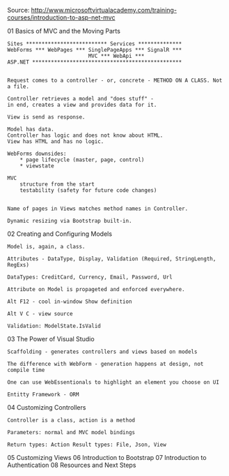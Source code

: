 Source: http://www.microsoftvirtualacademy.com/training-courses/introduction-to-asp-net-mvc

01 Basics of MVC and the Moving Parts

    Sites ************************** Services **************
    WebForms *** WebPages *** SinglePageApps *** SignalR ***
                              MVC *** WebApi *** 
    ASP.NET ************************************************


    Request comes to a controller - or, concrete - METHOD ON A CLASS. Not a file.

    Controller retrieves a model and "does stuff" - 
    in end, creates a view and provides data for it.

    View is send as response.

    Model has data.
    Controller has logic and does not know about HTML.
    View has HTML and has no logic.

    WebForms downsides: 
        * page lifecycle (master, page, control)
        * viewstate

    MVC
        structure from the start
        testability (safety for future code changes)


    Name of pages in Views matches method names in Controller.

    Dynamic resizing via Bootstrap built-in.

02 Creating and Configuring Models

    Model is, again, a class.

    Attributes - DataType, Display, Validation (Required, StringLength, RegExs)

    DataTypes: CreditCard, Currency, Email, Password, Url

    Attribute on Model is propageted and enforced everywhere.

    Alt F12 - cool in-window Show definition

    Alt V C - view source

    Validation: ModelState.IsValid

03 The Power of Visual Studio

    Scaffolding - generates controllers and views based on models

    The difference with WebForm - generation happens at design, not compile time

    One can use WebEssentionals to highlight an element you choose on UI

    Entitty Framework - ORM 

04 Customizing Controllers

    Controller is a class, action is a method

    Parameters: normal and MVC model bindings

    Return types: Action Result types: File, Json, View
05 Customizing Views
06 Introduction to Bootstrap
07 ​Introduction to Authentication
08 Resources and Next Steps